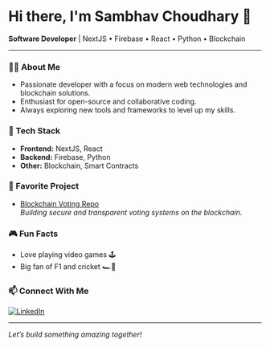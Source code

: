 # Hi there, I'm Sambhav Choudhary 👋

**Software Developer** | NextJS • Firebase • React • Python • Blockchain

---

### 👨‍💻 About Me
- Passionate developer with a focus on modern web technologies and blockchain solutions.
- Enthusiast for open-source and collaborative coding.
- Always exploring new tools and frameworks to level up my skills.

### 🚀 Tech Stack
- **Frontend:** NextJS, React
- **Backend:** Firebase, Python
- **Other:** Blockchain, Smart Contracts

### 🌟 Favorite Project
- [Blockchain Voting Repo](https://github.com/Sammmy22/election-app)  
  _Building secure and transparent voting systems on the blockchain._  
  

### 🎮 Fun Facts
- Love playing video games 🕹️
- Big fan of F1 and cricket 🏎️🏏

### 📫 Connect With Me
[![LinkedIn](https://img.shields.io/badge/LinkedIn-blue?logo=linkedin)](https://www.linkedin.com/in/sambhav-22-choudhary/)

---

*Let’s build something amazing together!*
